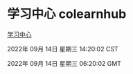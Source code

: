 # 学习中心 colearnhub
[学习中心](http://27.19.32.34:56308/colearnhub/)

2022年 09月 14日 星期三 14:20:02 CST

2022年 09月 14日 星期三 06:20:02 GMT

